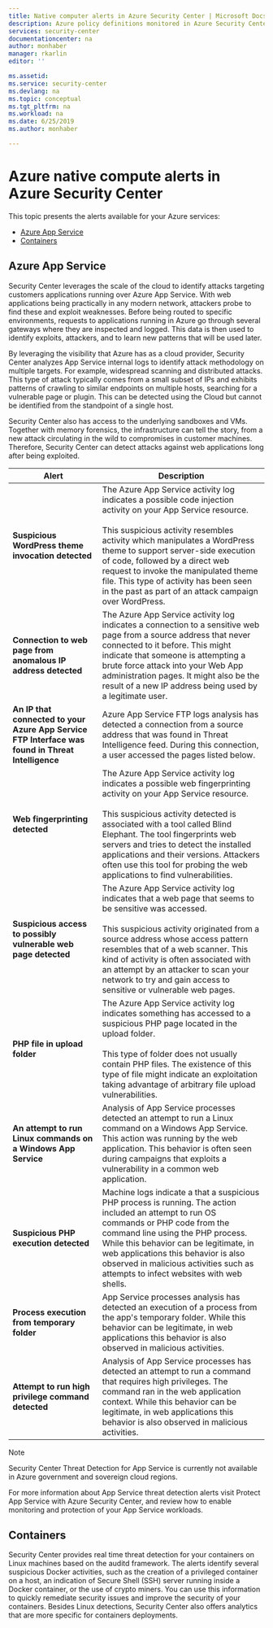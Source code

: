```yaml
---
title: Native computer alerts in Azure Security Center | Microsoft Docs
description: Azure policy definitions monitored in Azure Security Center.
services: security-center
documentationcenter: na
author: monhaber
manager: rkarlin
editor: ''

ms.assetid: 
ms.service: security-center
ms.devlang: na
ms.topic: conceptual
ms.tgt_pltfrm: na
ms.workload: na
ms.date: 6/25/2019
ms.author: monhaber

---
```

# Azure native compute alerts in Azure Security Center

This topic presents the alerts available for your Azure services:
* [Azure App Service](#app-services)
* [Containers](#azure-containers) 

## Azure App Service <a name="app-services"></a>

Security Center leverages the scale of the cloud to identify attacks targeting customers applications running over Azure App Service. With web applications being practically in any modern network, attackers probe to find these and exploit weaknesses. Before being routed to specific environments, requests to applications running in Azure go through several gateways where they are inspected and logged. This data is then used to identify exploits, attackers, and to learn new patterns that will be used later.

By leveraging the visibility that Azure has as a cloud provider, Security Center analyzes App Service internal logs to identify attack methodology on multiple targets. For example, widespread scanning and distributed attacks. This type of attack typically comes from a small subset of IPs and exhibits patterns of crawling to similar endpoints on multiple hosts, searching for a vulnerable page or plugin. This can be detected using the Cloud but cannot be identified from the standpoint of a single host.

Security Center also has access to the underlying sandboxes and VMs. Together with memory forensics, the infrastructure can tell the story, from a new attack circulating in the wild to compromises in customer machines. Therefore, Security Center can detect attacks against web applications long after being exploited.

|Alert|Description|
|---|---|
|**Suspicious WordPress theme invocation detected**|The Azure App Service activity log indicates a possible code injection activity on your App Service resource.<br/><br/> This suspicious activity resembles activity which manipulates a WordPress theme to support server-side execution of code, followed by a direct web request to invoke the manipulated theme file. This type of activity has been seen in the past as part of an attack campaign over WordPress.|
|**Connection to web page from anomalous IP address detected**|The Azure App Service activity log indicates a connection to a sensitive web page from a source address that never connected to it before. This might indicate that someone is attempting a brute force attack into your Web App administration pages. It might also be the result of a new IP address being used by a legitimate user.|
|**An IP that connected to your Azure App Service FTP Interface was found in Threat Intelligence**|Azure App Service FTP logs analysis has detected a connection from a source address that was found in Threat Intelligence feed. During this connection, a user accessed the pages listed below.|
|**Web fingerprinting detected**|The Azure App Service activity log indicates a possible web fingerprinting activity on your App Service resource. <br/><br/>This suspicious activity detected is associated with a tool called Blind Elephant. The tool fingerprints web servers and tries to detect the installed applications and their versions. Attackers often use this tool for probing the web applications to find vulnerabilities.|
|**Suspicious access to possibly vulnerable web page detected**|The Azure App Service activity log indicates that a web page that seems to be sensitive was accessed. <br/><br/>This suspicious activity originated from a source address whose access pattern resembles that of a web scanner. This kind of activity is often associated with an attempt by an attacker to scan your network to try and gain access to sensitive or vulnerable web pages.|
|**PHP file in upload folder**|The Azure App Service activity log indicates something has accessed to a suspicious PHP page located in the upload folder. <br/><br/>This type of folder does not usually contain PHP files. The existence of this type of file might indicate an exploitation taking advantage of arbitrary file upload vulnerabilities.|
|**An attempt to run Linux commands on a Windows App Service**|Analysis of App Service processes detected an attempt to run a Linux command on a Windows App Service. This action was running by the web application. This behavior is often seen during campaigns that exploits a vulnerability in a common web application.|
|**Suspicious PHP execution detected**|Machine logs indicate a that a suspicious PHP process is running. The action included an attempt to run OS commands or PHP code from the command line using the PHP process. While this behavior can be legitimate, in web applications this behavior is also observed in malicious activities such as attempts to infect websites with web shells.|
|**Process execution from temporary folder**|App Service processes analysis has detected an execution of a process from the app's temporary folder. While this behavior can be legitimate, in web applications this behavior is also observed in malicious activities.|
|**Attempt to run high privilege command detected**|Analysis of App Service processes has detected an attempt to run a command that requires high privileges. The command ran in the web application context. While this behavior can be legitimate, in web applications this behavior is also observed in malicious activities.|

> [!NOTE]
> Security Center Threat Detection for App Service is currently not available in Azure government and sovereign cloud regions.

For more information about App Service threat detection alerts visit Protect App Service with Azure Security Center, and review how to enable monitoring and protection of your App Service workloads.

## Containers <a name="azure-containers"></a>

Security Center provides real time threat detection for your containers on Linux machines based on the auditd framework. The alerts identify several suspicious Docker activities, such as the creation of a privileged container on a host, an indication of Secure Shell (SSH) server running inside a Docker container, or the use of crypto miners. 
You can use this information to quickly remediate security issues and improve the security of your containers. Besides Linux detections, Security Center also offers analytics that are more specific for containers deployments.
